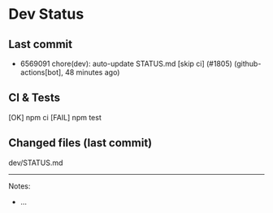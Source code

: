 # Dev Status

## Last commit
- 6569091 chore(dev): auto-update STATUS.md [skip ci] (#1805) (github-actions[bot], 48 minutes ago)
## CI & Tests
[OK] npm ci
[FAIL] npm test

## Changed files (last commit)
dev/STATUS.md

---
Notes:
- ...
